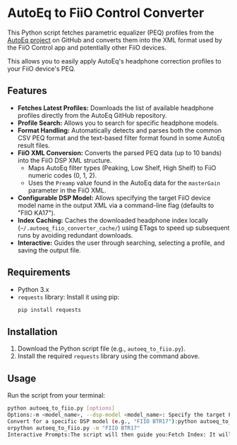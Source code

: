 # AutoEq to FiiO Control Converter

This Python script fetches parametric equalizer (PEQ) profiles from the [AutoEq project](https://github.com/jaakkopasanen/AutoEq) on GitHub and converts them into the XML format used by the FiiO Control app and potentially other FiiO devices.

This allows you to easily apply AutoEq's headphone correction profiles to your FiiO device's PEQ.

## Features

* **Fetches Latest Profiles:** Downloads the list of available headphone profiles directly from the AutoEq GitHub repository.
* **Profile Search:** Allows you to search for specific headphone models.
* **Format Handling:** Automatically detects and parses both the common CSV PEQ format and the text-based filter format found in some AutoEq result files.
* **FiiO XML Conversion:** Converts the parsed PEQ data (up to 10 bands) into the FiiO DSP XML structure.
    * Maps AutoEq filter types (Peaking, Low Shelf, High Shelf) to FiiO numeric codes (0, 1, 2).
    * Uses the `Preamp` value found in the AutoEq data for the `masterGain` parameter in the FiiO XML.
* **Configurable DSP Model:** Allows specifying the target FiiO device model name in the output XML via a command-line flag (defaults to "FIIO KA17").
* **Index Caching:** Caches the downloaded headphone index locally (`~/.autoeq_fiio_converter_cache/`) using ETags to speed up subsequent runs by avoiding redundant downloads.
* **Interactive:** Guides the user through searching, selecting a profile, and saving the output file.

## Requirements

* Python 3.x
* `requests` library: Install it using pip:
    ```bash
    pip install requests
    ```

## Installation

1.  Download the Python script file (e.g., `autoeq_to_fiio.py`).
2.  Install the required `requests` library using the command above.

## Usage

Run the script from your terminal:

```bash
python autoeq_to_fiio.py [options]
Options:-m <model_name>, --dsp-model <model_name>: Specify the target FiiO DSP model name to be included in the XML file. If omitted, it defaults to "FIIO KA17".Examples:Convert using the default DSP model ("FIIO KA17"):python autoeq_to_fiio.py
Convert for a specific DSP model (e.g., "FIIO BTR17"):python autoeq_to_fiio.py --dsp-model "FIIO BTR17"
orpython autoeq_to_fiio.py -m "FIIO BTR17"
Interactive Prompts:The script will then guide you:Fetch Index: It will check the cache or fetch the headphone list from GitHub.Search: Enter a search term for your headphones (e.g., "Sundara", "Galaxy Buds", "HD 650"). Leave blank to list all available profiles (can be very long).Select: Choose the number corresponding to the desired headphone profile from the displayed list.Fetch & Convert: The script fetches the specific EQ data, parses it, and converts it to XML.Save: Enter a filename for the generated XML file (e.g., HIFIMAN_Sundara_FIIO_KA17.xml). Press Enter to accept the suggested default filename.The saved XML file can then be imported into the FiiO Control app or transferred to compatible FiiO devices.CachingTo improve performance, the script caches the main index file downloaded from the AutoEq project in a directory within your user home folder: ~/.autoeq_fiio_converter_cache/.On subsequent runs, it first checks if the cached index is still up-to-date using HTTP ETags before downloading it again. This significantly speeds up the startup process if the index hasn't changed.LicenseThis script is provided
